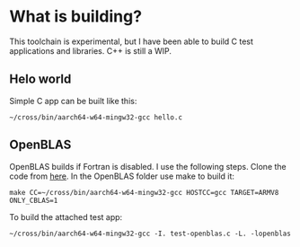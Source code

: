 # What is building?
This toolchain is experimental, but I have been able to build C test applications and libraries. C++ is still a WIP.

## Helo world
Simple C app can be built like this:
```
~/cross/bin/aarch64-w64-mingw32-gcc hello.c
```

## OpenBLAS
OpenBLAS builds if Fortran is disabled. I use the following steps. Clone the code from [here]( https://github.com/xianyi/OpenBLAS).
In the OpenBLAS folder use make to build it:
```
make CC=~/cross/bin/aarch64-w64-mingw32-gcc HOSTCC=gcc TARGET=ARMV8 ONLY_CBLAS=1
```
To build the attached test app:
```
~/cross/bin/aarch64-w64-mingw32-gcc -I. test-openblas.c -L. -lopenblas
```